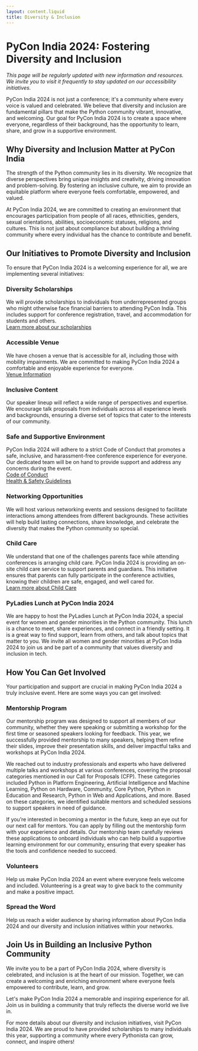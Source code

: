 ```yaml
---
layout: content.liquid
title: Diversity & Inclusion
---
```


# PyCon India 2024: Fostering Diversity and Inclusion

*This page will be regularly updated with new information and resources. We invite you to visit it frequently to stay updated on our accessibility initiatives.*

PyCon India 2024 is not just a conference; it's a community where every voice is valued and celebrated. We believe that diversity and inclusion are fundamental pillars that make the Python community vibrant, innovative, and welcoming. Our goal for PyCon India 2024 is to create a space where everyone, regardless of their background, has the opportunity to learn, share, and grow in a supportive environment.

## Why Diversity and Inclusion Matter at PyCon India

The strength of the Python community lies in its diversity. We recognize that diverse perspectives bring unique insights and creativity, driving innovation and problem-solving. By fostering an inclusive culture, we aim to provide an equitable platform where everyone feels comfortable, empowered, and valued.

At PyCon India 2024, we are committed to creating an environment that encourages participation from people of all races, ethnicities, genders, sexual orientations, abilities, socioeconomic statuses, religions, and cultures. This is not just about compliance but about building a thriving community where every individual has the chance to contribute and benefit.

## Our Initiatives to Promote Diversity and Inclusion

To ensure that PyCon India 2024 is a welcoming experience for all, we are implementing several initiatives:

### Diversity Scholarships
We will provide scholarships to individuals from underrepresented groups who might otherwise face financial barriers to attending PyCon India. This includes support for conference registration, travel, and accommodation for students and others.  
[Learn more about our scholarships](https://in.pycon.org/2024/scholarship/)

### Accessible Venue
We have chosen a venue that is accessible for all, including those with mobility impairments. We are committed to making PyCon India 2024 a comfortable and enjoyable experience for everyone.  
[Venue Information](https://in.pycon.org/2024/bengaluru/)

### Inclusive Content
Our speaker lineup will reflect a wide range of perspectives and expertise. We encourage talk proposals from individuals across all experience levels and backgrounds, ensuring a diverse set of topics that cater to the interests of our community.

### Safe and Supportive Environment
PyCon India 2024 will adhere to a strict Code of Conduct that promotes a safe, inclusive, and harassment-free conference experience for everyone. Our dedicated team will be on hand to provide support and address any concerns during the event.  
[Code of Conduct](https://in.pycon.org/2024/code-of-conduct/)  
[Health & Safety Guidelines](https://in.pycon.org/2024/health-safety-guidelines/)

### Networking Opportunities
We will host various networking events and sessions designed to facilitate interactions among attendees from different backgrounds. These activities will help build lasting connections, share knowledge, and celebrate the diversity that makes the Python community so special.

### Child Care
We understand that one of the challenges parents face while attending conferences is arranging child care. PyCon India 2024 is providing an on-site child care service to support parents and guardians. This initiative ensures that parents can fully participate in the conference activities, knowing their children are safe, engaged, and well cared for.  
[Learn more about Child Care](https://in.pycon.org/2024/childcare/)

### PyLadies Lunch at PyCon India 2024
We are happy to host the PyLadies Lunch at PyCon India 2024, a special event for women and gender minorities in the Python community. This lunch is a chance to meet, share experiences, and connect in a friendly setting. It is a great way to find support, learn from others, and talk about topics that matter to you. We invite all women and gender minorities at PyCon India 2024 to join us and be part of a community that values diversity and inclusion in tech.

## How You Can Get Involved

Your participation and support are crucial in making PyCon India 2024 a truly inclusive event. Here are some ways you can get involved:

### Mentorship Program

Our mentorship program was designed to support all members of our community, whether they were speaking or submitting a workshop for the first time or seasoned speakers looking for feedback. This year, we successfully provided mentorship to many speakers, helping them refine their slides, improve their presentation skills, and deliver impactful talks and workshops at PyCon India 2024.

We reached out to industry professionals and experts who have delivered multiple talks and workshops at various conferences, covering the proposal categories mentioned in our Call for Proposals (CFP). These categories included Python in Platform Engineering, Artificial Intelligence and Machine Learning, Python on Hardware, Community, Core Python, Python in Education and Research, Python in Web and Applications, and more. Based on these categories, we identified suitable mentors and scheduled sessions to support speakers in need of guidance.

If you’re interested in becoming a mentor in the future, keep an eye out for our next call for mentors. You can apply by filling out the mentorship form with your experience and details. Our mentorship team carefully reviews these applications to onboard individuals who can help build a supportive learning environment for our community, ensuring that every speaker has the tools and confidence needed to succeed.

### Volunteers
Help us make PyCon India 2024 an event where everyone feels welcome and included. Volunteering is a great way to give back to the community and make a positive impact.

### Spread the Word
Help us reach a wider audience by sharing information about PyCon India 2024 and our diversity and inclusion initiatives within your networks.

## Join Us in Building an Inclusive Python Community

We invite you to be a part of PyCon India 2024, where diversity is celebrated, and inclusion is at the heart of our mission. Together, we can create a welcoming and enriching environment where everyone feels empowered to contribute, learn, and grow.

Let's make PyCon India 2024 a memorable and inspiring experience for all. Join us in building a community that truly reflects the diverse world we live in.

For more details about our diversity and inclusion initiatives, visit PyCon India 2024. We are proud to have provided scholarships to many individuals this year, supporting a community where every Pythonista can grow, connect, and inspire others!
